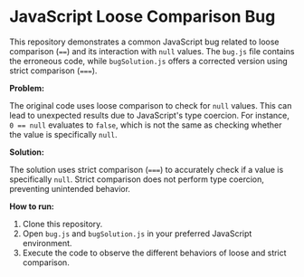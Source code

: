 # JavaScript Loose Comparison Bug

This repository demonstrates a common JavaScript bug related to loose comparison (`==`) and its interaction with `null` values.  The `bug.js` file contains the erroneous code, while `bugSolution.js` offers a corrected version using strict comparison (`===`).

**Problem:**

The original code uses loose comparison to check for `null` values. This can lead to unexpected results due to JavaScript's type coercion.  For instance, `0 == null` evaluates to `false`, which is not the same as checking whether the value is specifically `null`.

**Solution:**

The solution uses strict comparison (`===`) to accurately check if a value is specifically `null`. Strict comparison does not perform type coercion, preventing unintended behavior.

**How to run:**

1. Clone this repository.
2. Open `bug.js` and `bugSolution.js` in your preferred JavaScript environment.
3. Execute the code to observe the different behaviors of loose and strict comparison.